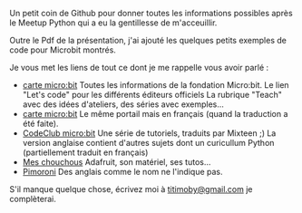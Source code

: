 Un petit coin de Github pour donner toutes les informations possibles après le Meetup Python qui a eu la gentillesse de m'acceuillir.

Outre le Pdf de la présentation, j'ai ajouté les quelques petits exemples de code pour Microbit montrés.

Je vous met les liens de tout ce dont je me rappelle vous avoir parlé :

* [carte micro:bit](http://microbit.org/)
Toutes les informations de la fondation Micro:bit.
Le lien "Let's code" pour les différents éditeurs officiels
La rubrique "Teach" avec des idées d'ateliers, des séries avec exemples...
* [carte micro:bit](http://microbit.org/fr/)
Le même portail mais en français (quand la traduction a été faite).
* [CodeClub micro:bit](https://codeclubprojects.org/fr-FR/microbit/)
Une série de tutoriels, traduits par Mixteen ;)
La version anglaise contient d'autres sujets dont un curicullum Python (partiellement traduit en français)
* [Mes chouchous](https://www.adafruit.com/)
Adafruit, son matériel, ses tutos...
* [Pimoroni](https://shop.pimoroni.com/)
Des anglais comme le nom ne l'indique pas.

S'il manque quelque chose, écrivez moi à [titimoby@gmail.com](mailto:titimoby@gmail.com) je complèterai.